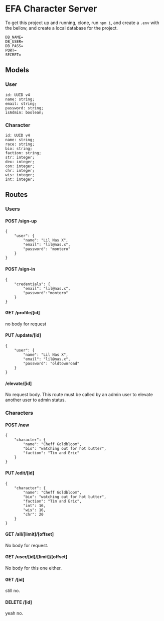 # EFA Character Server

To get this project up and running, clone, run `npm i`, and create a `.env` with the bellow, and create a local database for the project.

```
DB_NAME=
DB_USER=
DB_PASS=
PORT=
SECRET=
```

## Models

### User

```
id: UUID v4
name: string;
email: string;
password: string;
isAdmin: boolean;
```

### Character
```
id: UUID v4
name: string;
race: string;
bio: string;
faction: string;
str: integer;
dex: integer;
con: integer;
chr: integer;
wis: integer;
int: integer;
```

## Routes

### Users

#### POST /sign-up

```
{
	"user": {
		"name": "Lil Nas X",
		"email": "lil@nas.x",
		"password": "montero"
	}
}
```

#### POST /sign-in
```
{
	"credentials": {
		"email": "lil@nas.x",
		"password":"montero"
	}
}
```

#### GET /profile/[id]
no body for request

#### PUT /update/[id]
```
{
	"user": {
		"name": "Lil Nas X",
		"email": "lil@nas.x",
		"password": "oldtownroad"
	}
}
```

#### /elevate/[id]
No request body. This route must be called by an admin user to elevate another user to admin status.

### Characters

#### POST /new
```
{
	"character": {
		"name": "Cheff Goldbloom",
		"bio": "watching out for hot butter",
        "faction": "Tim and Eric"
	}
}
```

#### PUT /edit/[id]
```
{
	"character": {
		"name": "Cheff Goldbloom",
		"bio": "watching out for hot butter",
        "faction": "Tim and Eric",
        "int": 16,
        "wis": 16,
        "chr": 20
	}
}
```

#### GET /all/[limit]/[offset]
No body for request. 

#### GET /user/[id]/[limit]/[offset]
No body for this one either.

#### GET /[id]
still no.

#### DELETE /[id]
yeah no.